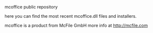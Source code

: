mcoffice public repository

here you can find the most recent mcoffice.dll files and installers.

mcoffice is a product from McFile GmbH
more info at http://mcfile.com

